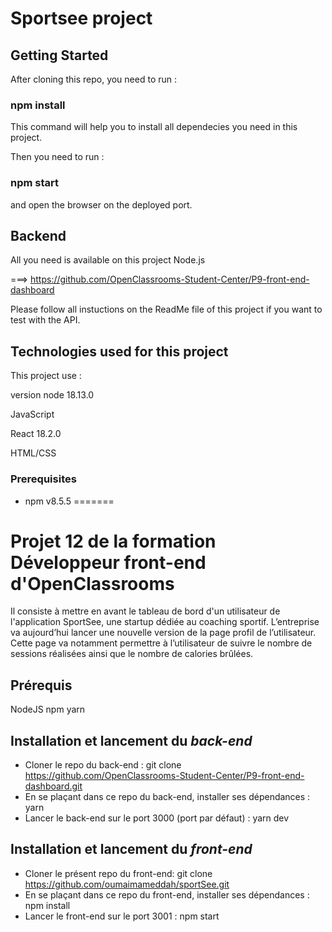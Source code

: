 # Sportsee project

## Getting Started

After cloning this repo, you need to run :

### npm install

This command will help you to install all dependecies you need in this project.

Then you need to run :

### npm start

and open the browser on the deployed port.

## Backend

All you need is available on this project Node.js

===> https://github.com/OpenClassrooms-Student-Center/P9-front-end-dashboard

Please follow all instuctions on the ReadMe file of this project if you want to test with the API.

## Technologies used for this project

This project use :

version node 18.13.0

JavaScript

React 18.2.0

HTML/CSS


### Prerequisites

- npm v8.5.5
=======
# Projet 12 de la formation Développeur front-end d'OpenClassrooms

Il consiste à mettre en avant le tableau de bord d'un utilisateur de l'application SportSee, une startup dédiée au coaching sportif. L’entreprise va aujourd’hui lancer une nouvelle version de la page profil de l’utilisateur. Cette page va notamment permettre à l’utilisateur de suivre le nombre de sessions réalisées ainsi que le nombre de calories brûlées.

## Prérequis

NodeJS
npm
yarn

## Installation et lancement du _back-end_

* Cloner le repo du back-end : git clone https://github.com/OpenClassrooms-Student-Center/P9-front-end-dashboard.git
* En se plaçant dans ce repo du back-end, installer ses dépendances : yarn
* Lancer le back-end sur le port 3000 (port par défaut) : yarn dev

## Installation et lancement du _front-end_

* Cloner le présent repo du front-end: git clone https://github.com/oumaimameddah/sportSee.git
* En se plaçant dans ce repo du front-end, installer ses dépendances : npm install
* Lancer le front-end sur le port 3001 : npm start
